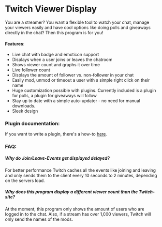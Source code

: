 # Twitch Viewer Display

You are a streamer? You want a flexible tool to watch your chat, manage your viewers easily and have cool options like doing polls and giveaways directly in the chat?
Then this program is for you!

#### Features:
* Live chat with badge and emoticon support
* Displays when a user joins or leaves the chatroom
* Shows viewer count and graphs it over time
* Live follower count
* Displays the amount of follower vs. non-follower in your chat
* Easily mod, unmod or timeout a user with a simple right click on their name
* Huge customization possible with plugins. Currently included is a plugin for polls, a plugin for giveaways will follow
* Stay up to date with a simple auto-updater - no need for manual downloads.
* Sleek design

### Plugin documentation:
If you want to write a plugin, there's a how-to [here](Plugin-Documentation/).

### FAQ:
##### Why do Join/Leave-Events get displayed delayed?
For better performance Twitch caches all the events like joining and leaving and only sends them to the client every 10 seconds to 2 minutes, depending on the servers load.

##### Why does this program display a different viewer count than the Twitch-site?
At the moment, this program only shows the amount of users who are logged in to the chat. Also, if a stream has over 1,000 viewers, Twitch will only send the names of the mods.
